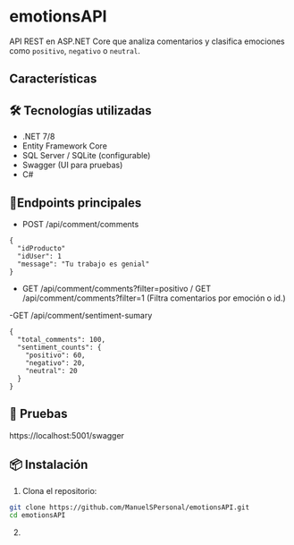 # emotionsAPI

API REST en ASP.NET Core que analiza comentarios y clasifica emociones como `positivo`, `negativo` o `neutral`.

## Características

## 🛠️ Tecnologías utilizadas

- .NET 7/8
- Entity Framework Core
- SQL Server / SQLite (configurable)
- Swagger (UI para pruebas)
- C#

 ## 📌Endpoints principales
- POST /api/comment/comments
```
{
  "idProducto"
  "idUser": 1
  "message": "Tu trabajo es genial"
}
```
- GET /api/comment/comments?filter=positivo / GET /api/comment/comments?filter=1
(Filtra comentarios por emoción o id.)

-GET /api/comment/sentiment-sumary
```
{
  "total_comments": 100,
  "sentiment_counts": {
    "positivo": 60,
    "negativo": 20,
    "neutral": 20
  }
}
```

## 🧪 Pruebas
https://localhost:5001/swagger

## 📦 Instalación

1. Clona el repositorio:

```bash
git clone https://github.com/ManuelSPersonal/emotionsAPI.git
cd emotionsAPI
```

2.

